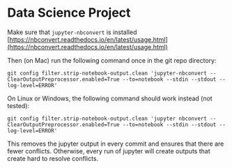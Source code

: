 # Data Science Project 

Make sure that `jupyter-nbconvert` is installed [https://nbconvert.readthedocs.io/en/latest/usage.html](https://nbconvert.readthedocs.io/en/latest/usage.html)

Then (on Mac) run the following command once in the git repo directory:

`git config filter.strip-notebook-output.clean 'jupyter-nbconvert --ClearOutputPreprocessor.enabled=True --to=notebook --stdin --stdout --log-level=ERROR'`

On Linux or Windows, the following command should work instead (not tested):

`git config filter.strip-notebook-output.clean 'jupyter nbconvert --ClearOutputPreprocessor.enabled=True --to=notebook --stdin --stdout --log-level=ERROR'`

This removes the jupyter output in every commit and ensures that there are fewer conflicts. Otherwise, every run of jupyter will create outputs that create hard to resolve conflicts.
